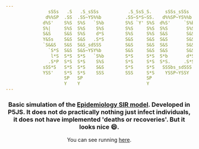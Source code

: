 ```yaml
---
                sSSs   .S   .S_sSSs           .S_SsS_S.     sSSs_sSSs     .S_sSSs      sSSs  S.
               d%%SP  .SS  .SS~YS%%b         .SS~S*S~SS.   d%%SP~YS%%b   .SS~YS%%b    d%%SP  SS.
              d%S'    S%S  S%S   `S%b        S%S `Y' S%S  d%S'     `S%b  S%S   `S%b  d%S'    S%S
              S%|     S%S  S%S    S%S        S%S     S%S  S%S       S%S  S%S    S%S  S%S     S%S
              S&S     S&S  S%S    d*S        S%S     S%S  S&S       S&S  S%S    S&S  S&S     S&S
              Y&Ss    S&S  S&S   .S*S        S&S     S&S  S&S       S&S  S&S    S&S  S&S_Ss  S&S
              `S&&S   S&S  S&S_sdSSS         S&S     S&S  S&S       S&S  S&S    S&S  S&S~SP  S&S
                `S*S  S&S  S&S~YSY%b         S&S     S&S  S&S       S&S  S&S    S&S  S&S     S&S
                 l*S  S*S  S*S   `S%b        S*S     S*S  S*b       d*S  S*S    d*S  S*b     S*b
                .S*P  S*S  S*S    S%S        S*S     S*S  S*S.     .S*S  S*S   .S*S  S*S.    S*S.
              sSS*S   S*S  S*S    S&S        S*S     S*S   SSSbs_sdSSS   S*S_sdSSS    SSSbs   SSSbs
              YSS'    S*S  S*S    SSS        SSS     S*S    YSSP~YSSY    SSS~YSSY      YSSP    YSSP
                      SP   SP                        SP
                      Y    Y                         Y
---
```


<div align='center'>
<h3>
    Basic simulation of the <a href='https://en.wikipedia.org/wiki/Compartmental_models_in_epidemiology'>Epidemiology SIR model</a>. Developed in P5JS. It does not do practically nothing just infect individuals, it does not have implemented 'deaths or recoveries'. But it looks nice 😄.
</h3>
You can see running <a href='https://codepen.io/torrezmn/pen/LYWWZqw'>here</a>.
</div>